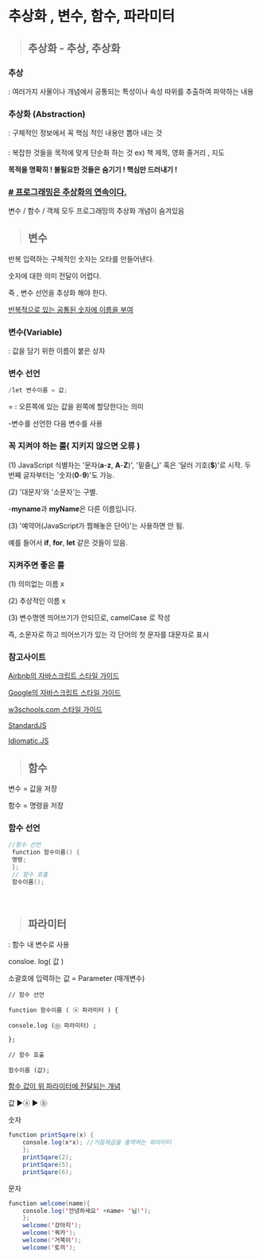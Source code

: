 # 추상화 , 변수, 함수, 파라미터
> ## 추상화 - 추상, 추상화

###  추상
: 여러가지 사물이나 개념에서 공통되는 특성이나 속성 따위를 추출하여 파악하는 내용

### 추상화 (Abstraction)
: 구체적인 정보에서 꼭 핵심 적인 내용만 뽑아 내는 것
####
:  복잡한 것들을 목적에 맞게 단순화 하는 것 
ex) 책 제목, 영화 줄거리 , 지도

**목적을 명확히 ! 불필요한 것들은 숨기기 ! 핵심만 드러내기 !**


### <u> **# 프로그래밍은 추상화의 연속이다.**</u>

변수 / 함수 / 객체 모두 프로그래밍의 추상화 개념이 숨겨있음



> ##  변수

반복 입력하는 구체적인 숫자는 오타를 만들어낸다.

숫자에 대한 의미 전달이 어렵다.

즉 , 변수 선언을 추상화 해야 한다.

<u>반복적으로 있는 공통된 숫자에 이름을 부여</u>


###  변수(Variable)


: 값을 담기 위한 이름이 붙은 상자 
​

### 변수 선언
```java
/let 변수이름 = 값;
```
= : 오른쪽에 있는 값을 왼쪽에 할당한다는 의미

-변수를 선언한 다음 변수를 사용

### **꼭 지켜야 하는 룰( 지키지 않으면 오류 )** 

(1) JavaScript 식별자는 '문자(**a**-**z**, **A**-**Z**)',
 '밑줄(**_**)' 혹은 '달러 기호(**$**)'로 시작.
두 번째 글자부터는 '숫자(**0**-**9**)'도 가능.

(2) '대문자'와 '소문자'는 구별.

-**myname**과 **myName**은 다른 이름입니다.

(3) '예약어(JavaScript가 찜해놓은 단어)'는 사용하면 안 됨.

예를 들어서 **if**, **for**, **let** 같은 것들이 있음.


### 지켜주면 좋은 룰

(1) 의미없는 이름 x

(2) 추상적인 이름 x

(3) 변수명엔 띄어쓰기가 안되므로, camelCase 로 작성

즉, 소문자로 하고 띄어쓰기가 있는 각 단어의 첫 문자를 대문자로 표시


###  참고사이트

[Airbnb의 자바스크립트 스타일 가이드](https://github.com/ParkSB/javascript-style-guide)

[Google의 자바스크립트 스타일 가이드](https://google.github.io/styleguide/jsguide.html)

[w3schools.com 스타일 가이드](https://www.w3schools.com/js/js_conventions.asp)

[StandardJS](https://standardjs.com/rules-kokr.html)

[Idiomatic.JS](https://github.com/rwaldron/idiomatic.js/tree/master/translations/ko_KR)

> ##  함수

변수 = 값을 저장

함수 = 명령을 저장

### 함수 선언
```java
//함수 선언
 function 함수이름() { 
 명령; 
 }; 
 // 함수 호출 
 함수이름();
```

<br>

>## 파라미터

: 함수 내 변수로 사용


consloe. log( 값 )

소괄호에 입력하는 값 = Parameter (매개변수)
```
// 함수 선언

function 함수이름 ( ⓐ 파라미터 ) {

console.log (ⓑ 파라미터) ;

};

// 함수 호출

함수이름 (값);
```
<u>함수 값이 위 파라미터에 전달되는 개념</u>

값 ▶ⓐ ▶ ⓑ

숫자
```java
function printSqare(x) {
	console.log(x*x); //거듭제곱을 출력하는 파라미터
	};
	printSqare(2);
	printSqare(5);
	printSqare(6);
```
문자
```java
function welcome(name){
	console.log('안녕하세요' +name+ '님!');
	};
	welcome('강아지');
	welcome('쿼카');
	welcome('거북이');
	welcome('토끼');
```
